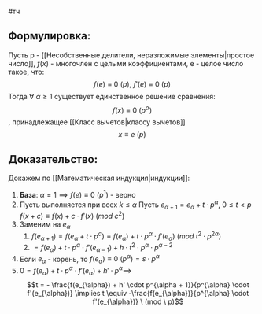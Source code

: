 #тч 
## Формулировка:
Пусть p - [[Несобственные делители, неразложимые элементы|простое число]], $f(x)$ - многочлен с целыми коэффициентами, е - целое число такое, что: $$f(e) \equiv 0 \ (p), \ f'(e) \equiv 0 \ (p)$$
Тогда $\forall \ \alpha \geq 1$ существует единственное решение сравнения: $$f(x) \equiv 0 \ (p^{\alpha})$$, принадлежащее [[Класс вычетов|классу вычетов]] $$x \equiv e \ (p)$$
## Доказательство:
Докажем по [[Математическая индукция|индукции]]:
1. **База**: $\alpha = 1 \implies f(e) \equiv 0 \ (p^1)$ - верно
2. Пусть выполняется при всех $k \leq \alpha$
	Пусть $e_{\alpha + 1} = e_{\alpha} + t \cdot p^{\alpha}, \ 0 \leq t < p$		$f(x + c) \equiv f(x) + c \cdot f'(x) \ (mod \ c^2)$
3. Заменим на $e_{\alpha}$
	1. $f(e_{\alpha + 1}) = f(e_{\alpha} + t \cdot p^{\alpha}) \equiv f(e_{\alpha}) + t \cdot p^{\alpha} \cdot f'(e_{\alpha}) \ (mod \ t^2 \cdot p^{2\alpha})$
	2. $= f(e_{\alpha}) + t \cdot p^{\alpha} \cdot f'(e_{\alpha - 1}) + h \cdot t^2 \cdot p^{\alpha} \cdot p^{\alpha - 2}$
4. Если $e_{\alpha}$ - корень, то $f(e_{\alpha}) \equiv 0 \ (p^{\alpha}) = s \cdot p^{\alpha}$
5. $0 = f(e_{\alpha}) + t \cdot p^{\alpha} \cdot f'(e_{\alpha}) + h' \cdot p^{\alpha} \implies$ $$t = - \frac{f(e_{\alpha}) + h' \cdot p^{\alpha + 1}}{p^{\alpha} \cdot f'(e_{\alpha})} \implies t \equiv -\frac{f(e_{\alpha})}{p^{\alpha} \cdot f'(e_{\alpha})} \ (mod \ p)$$